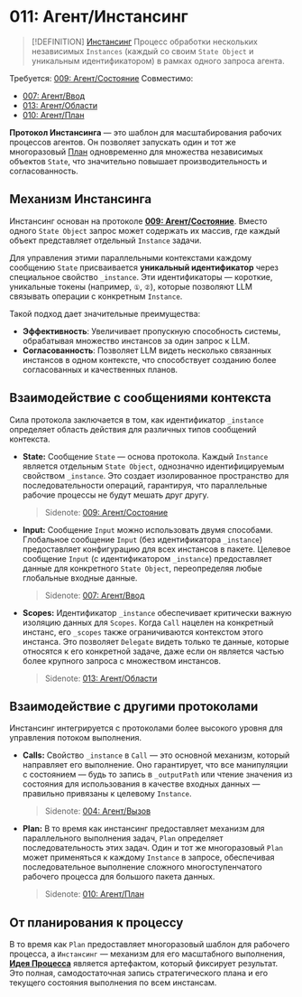 # 011: Агент/Инстансинг

> [!DEFINITION] [Инстансинг](./000_glossary.md)
> Процесс обработки нескольких независимых `Instances` (каждый со своим `State Object` и уникальным идентификатором) в рамках одного запроса агента.

Требуется: [009: Агент/Состояние](./009_agent_state.md)
Совместимо:
  - [007: Агент/Ввод](./007_agent_input.md)
  - [013: Агент/Области](./013_agent_scopes.md)
  - [010: Агент/План](./010_agent_plan.md)

**Протокол Инстансинга** — это шаблон для масштабирования рабочих процессов агентов. Он позволяет запускать один и тот же многоразовый [План](./010_agent_plan.md) одновременно для множества независимых объектов `State`, что значительно повышает производительность и согласованность.

## Механизм Инстансинга

Инстансинг основан на протоколе **[009: Агент/Состояние](./009_agent_state.md)**. Вместо одного `State Object` запрос может содержать их массив, где каждый объект представляет отдельный `Instance` задачи.

Для управления этими параллельными контекстами каждому сообщению `State` присваивается **уникальный идентификатор** через специальное свойство `_instance`. Эти идентификаторы — короткие, уникальные токены (например, `①`, `②`), которые позволяют LLM связывать операции с конкретным `Instance`.

Такой подход дает значительные преимущества:

- **Эффективность**: Увеличивает пропускную способность системы, обрабатывая множество инстансов за один запрос к LLM.
- **Согласованность**: Позволяет LLM видеть несколько связанных инстансов в одном контексте, что способствует созданию более согласованных и качественных планов.

## Взаимодействие с сообщениями контекста

Сила протокола заключается в том, как идентификатор `_instance` определяет область действия для различных типов сообщений контекста.

- **State:** Сообщение `State` — основа протокола. Каждый `Instance` является отдельным `State Object`, однозначно идентифицируемым свойством `_instance`. Это создает изолированное пространство для последовательности операций, гарантируя, что параллельные рабочие процессы не будут мешать друг другу.

  > Sidenote: [009: Агент/Состояние](./009_agent_state.md)

- **Input:** Сообщение `Input` можно использовать двумя способами. Глобальное сообщение `Input` (без идентификатора `_instance`) предоставляет конфигурацию для всех инстансов в пакете. Целевое сообщение `Input` (с идентификатором `_instance`) предоставляет данные для конкретного `State Object`, переопределяя любые глобальные входные данные.

  > Sidenote: [007: Агент/Ввод](./007_agent_input.md)

- **Scopes:** Идентификатор `_instance` обеспечивает критически важную изоляцию данных для `Scopes`. Когда `Call` нацелен на конкретный инстанс, его `_scopes` также ограничиваются контекстом этого инстанса. Это позволяет `Delegate` видеть только те данные, которые относятся к его конкретной задаче, даже если он является частью более крупного запроса с множеством инстансов.

  > Sidenote: [013: Агент/Области](./013_agent_scopes.md)

## Взаимодействие с другими протоколами

Инстансинг интегрируется с протоколами более высокого уровня для управления потоком выполнения.

- **Calls:** Свойство `_instance` в `Call` — это основной механизм, который направляет его выполнение. Оно гарантирует, что все манипуляции с состоянием — будь то запись в `_outputPath` или чтение значения из состояния для использования в качестве входных данных — правильно привязаны к целевому `Instance`.

  > Sidenote: [004: Агент/Вызов](./004_agent_call.md)

- **Plan:** В то время как инстансинг предоставляет механизм для параллельного выполнения задач, `Plan` определяет последовательность этих задач. Один и тот же многоразовый `Plan` может применяться к каждому `Instance` в запросе, обеспечивая последовательное выполнение сложного многоступенчатого рабочего процесса для большого пакета данных.

  > Sidenote: [010: Агент/План](./010_agent_plan.md)

## От планирования к процессу

В то время как `Plan` предоставляет многоразовый шаблон для рабочего процесса, а `Инстансинг` — механизм для его масштабного выполнения, **[Идея Процесса](./203_idea_process.md)** является артефактом, который фиксирует результат. Это полная, самодостаточная запись стратегического плана и его текущего состояния выполнения по всем инстансам.